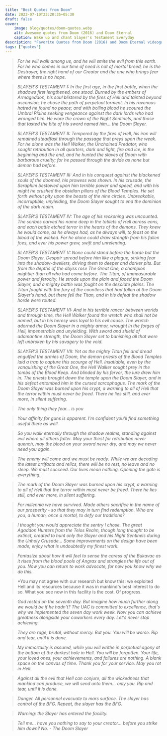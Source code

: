 ```yaml
---
title: "Best Quotes from Doom"
date: 2023-07-10T23:20:35+05:30
draft: false
cover: 
    image: blog/quotes/doom-quotes.webp
    alt: Awesome quotes from Doom (2016) and Doom Eternal
    caption: Wake up and chant Slayer's Testament Everyday
description: "Favorite Quotes from Doom (2016) and Doom Eternal videogame. Starring the Doom Slayer, the Hell Walker, the Unchained Predator, the one who brings fear where there is no hope."
tags: ["quotes"] 
---
```


>*For he will walk among us, and he will smite the evil from this earth. For he who comes in our time of need is not of mortal breed, he is the Destroyer, the right hand of our Creator and the one who brings fear where there is no hope.*

>*SLAYER’S TESTAMENT I: In the first age, in the first battle, when the shadows first lengthened, one stood. Burned by the embers of Armageddon, his soul blistered by the fires of Hell and tainted beyond ascension, he chose the path of perpetual torment. In his ravenous hatred he found no peace; and with boiling blood he scoured the Umbral Plains seeking vengeance against the dark lords who had wronged him. He wore the crown of the Night Sentinels, and those that tasted the bite of his sword named him... the Doom Slayer.*

>*SLAYER’S TESTAMENT II: Tempered by the fires of Hell, his iron will remained steadfast through the passage that preys upon the weak. For he alone was the Hell Walker, the Unchained Predator, who sought retribution in all quarters, dark and light, fire and ice, in the beginning and the end, and he hunted the slaves of Doom with barbarous cruelty; for he passed through the divide as none but demon had before.*

>*SLAYER’S TESTAMENT III: And in his conquest against the blackened souls of the doomed, his prowess was shown. In his crusade, the Seraphim bestowed upon him terrible power and speed, and with his might he crushed the obsidian pillars of the Blood Temples. He set forth without pity upon the beasts of the nine circles. Unbreakable, incorruptible, unyielding, the Doom Slayer sought to end the dominion of the dark realm.*

>*SLAYER’S TESTAMENT IV: The age of his reckoning was uncounted. The scribes carved his name deep in the tablets of Hell across eons, and each battle etched terror in the hearts of the demons. They knew he would come, as he always had, as he always will, to feast on the blood of the wicked. For he alone could draw strength from his fallen foes, and ever his power grew, swift and unrelenting.*

>*SLAYER’S TESTAMENT V: None could stand before the horde but the Doom Slayer. Despair spread before him like a plague, striking fear into the shadow-dwellers, driving them to deeper and darker pits. But from the depths of the abyss rose The Great One, a champion mightier than all who had come before. The Titan, of immeasurable power and ferocity. He strode upon the plain and faced the Doom Slayer, and a mighty battle was fought on the desolate plains. The Titan fought with the fury of the countless that had fallen at the Doom Slayer's hand, but there fell the Titan, and in his defeat the shadow horde were routed.*

>*SLAYER’S TESTAMENT VI: And in his terrible rancor between worlds and through time, the Hell Walker found the wretch who shall not be named, but in his heresy was loyal to his evil cause. The wretch adorned the Doom Slayer in a mighty armor, wrought in the forges of Hell, impenetrable and unyielding. With sword and shield of adamantine strength, the Doom Slayer set to banishing all that were left unbroken by his savagery to the void.*

>*SLAYER’S TESTAMENT VII: Yet as the mighty Titan fell and dread engulfed the armies of Doom, the demon priests of the Blood Temples laid a trap to capture this scourge of Hell. Insatiable, even by the vanquishing of the Great One, the Hell Walker sought prey in the tombs of the Blood Keep. And blinded by his fervor, the lure drew him in. The priests brought down the temple upon the Doom Slayer, and in his defeat entombed him in the cursed sarcophagus. The mark of the Doom Slayer was burned upon his crypt, a warning to all of Hell that the terror within must never be freed. There he lies still, and ever more, in silent suffering.*

>*The only thing they fear... is you*

>*Your affinity for guns is apparent. I'm confident you'll find something useful there as well.*

>*So you walk eternally through the shadow realms, standing against evil where all others falter. May your thirst for retribution never quench, may the blood on your sword never dry, and may we never need you again.*

>*The enemy will come and we must be ready. While we are decoding the latest artifacts and relics, there will be no rest, no leave and no sleep. We must succeed. Our lives mean nothing. Opening the gate is everything.*

>*The mark of the Doom Slayer was burned upon his crypt, a warning to all of Hell that the terror within must never be freed. There he lies still, and ever more, in silent suffering.*

>*For millennia we have survived. Made others sacrifice in the name of our prosperity - so that they may in turn find redemption. Who are you, a human, once a mortal, to defy our traditions?*

>*I thought you would appreciate the sentry I chose. The great Agaddon Hunters from the Telos Realm, though long thought to be extinct, created to hunt only the Slayer and his Night Sentinels during the Unholy Crusade... Some improvements on the design have been made; enjoy what is undoubtedly my finest work.*

>*Fantasize about how it will feel to sense the caress of the Bukavac as it rises from the blood pools of Angrax and strangles the life out of you. Now you can return to work advocate, for now you know why we do this.*

>*You may not agree with our research but know this: we exploited Hell and its resources because it was in mankind's best interest to do so. What you see now in this facility is the cost. Of progress.

>*God rested on the seventh day. But imagine how much further along we would be if he hadn't? The UAC is committed to excellence, that's why we implemented the seven day work week. Now you can achieve greatness alongside your coworkers every day. Let's never stop achieving.*

>*They are rage, brutal, without mercy. But you. You will be worse. Rip and tear, until it is done.*

>*My immortality is assured, while you will writhe in perpetual agony at the bottom of the darkest hole in Hell. You will be forgotten. Your life, your loved ones, your achievements, and failures are nothing. A blank space on the canvas of time. Thank you for your service. May you rot in Hell.*

>*Against all the evil that Hell can conjure, all the wickedness that mankind can produce, we will send unto them... only you. Rip and tear, until it is done.*

>*Danger. All personnel evacuate to mars surface. The slayer has control of the BFG. Repeat, the slayer has the BFG.*

>*Warning: the Slayer has entered the facility.*

>*Tell me... have you nothing to say to your creator... before you strike him down? No. - The Doom Slayer*
